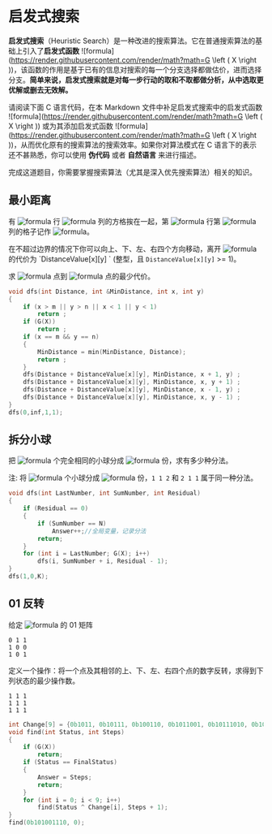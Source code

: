 # 启发式搜索

**启发式搜索**（Heuristic Search）是一种改进的搜索算法。它在普通搜索算法的基础上引入了**启发式函数** ![formula](https://render.githubusercontent.com/render/math?math=G \left (  X \right ))，该函数的作用是基于已有的信息对搜索的每一个分支选择都做估价，进而选择分支。**简单来说，启发式搜索就是对每一步行动的取和不取都做分析，从中选取更优解或删去无效解。**

请阅读下面 C 语言代码，在本 Markdown 文件中补足启发式搜索中的启发式函数 ![formula](https://render.githubusercontent.com/render/math?math=G \left (  X \right )) 或为其添加启发式函数 ![formula](https://render.githubusercontent.com/render/math?math=G \left (  X \right ))，从而优化原有的搜索算法的搜索效率。如果你对算法模式在 C 语言下的表示还不甚熟悉，你可以使用 **伪代码** 或者 **自然语言** 来进行描述。

完成这道题目，你需要掌握搜索算法（尤其是深入优先搜索算法）相关的知识。



## 最小距离

有 ![formula](https://render.githubusercontent.com/render/math?math=m) 行 ![formula](https://render.githubusercontent.com/render/math?math=n) 列的方格挨在一起，第 ![formula](https://render.githubusercontent.com/render/math?math=x) 行第 ![formula](https://render.githubusercontent.com/render/math?math=y) 列的格子记作 ![formula](https://render.githubusercontent.com/render/math?math=(x,y))。

在不超过边界的情况下你可以向上、下、左、右四个方向移动，离开 ![formula](https://render.githubusercontent.com/render/math?math=(x,y)) 的代价为 `DistanceValue[x][y] ` (整型，且 `DistanceValue[x][y]` >= 1)。

求 ![formula](https://render.githubusercontent.com/render/math?math=(1,1)) 点到 ![formula](https://render.githubusercontent.com/render/math?math=(m,n)) 点的最少代价。


```c++
void dfs(int Distance, int &MinDistance, int x, int y)
{
    if (x > m || y > n || x < 1 || y < 1)
        return ;
    if (G(X))
        return ;
    if (x == m && y == n)
    {
        MinDistance = min(MinDistance, Distance);
        return ;
    }
    dfs(Distance + DistanceValue[x][y], MinDistance, x + 1, y) ;
    dfs(Distance + DistanceValue[x][y], MinDistance, x, y + 1) ;
    dfs(Distance + DistanceValue[x][y], MinDistance, x - 1, y) ;
    dfs(Distance + DistanceValue[x][y], MinDistance, x, y - 1) ;
}
dfs(0,inf,1,1);
```



## 拆分小球

把 ![formula](https://render.githubusercontent.com/render/math?math=N) 个完全相同的小球分成 ![formula](https://render.githubusercontent.com/render/math?math=K) 份，求有多少种分法。

注: 将 ![formula](https://render.githubusercontent.com/render/math?math=4) 个小球分成 ![formula](https://render.githubusercontent.com/render/math?math=3) 份，`1 1 2` 和 `2 1 1` 属于同一种分法。

```C++
void dfs(int LastNumber, int SumNumber, int Residual)
{
    if (Residual == 0)
    {
        if (SumNumber == N)
            Answer++;//全局变量，记录分法
        return;
    }
    for (int i = LastNumber; G(X); i++) 
        dfs(i, SumNumber + i, Residual - 1);
}
dfs(1,0,K);
```



## 01 反转

给定 ![formula](https://render.githubusercontent.com/render/math?math=3*3) 的 01 矩阵

```
0 1 1
1 0 0
1 0 1
```

定义一个操作：将一个点及其相邻的上、下、左、右四个点的数字反转，求得到下列状态的最少操作数。

```
1 1 1
1 1 1
1 1 1
```

```C++
int Change[9] = {0b1011, 0b10111, 0b100110, 0b1011001, 0b10111010, 0b100110100, 0b11001000, 0b111010000, 0b110100000};
void find(int Status, int Steps)
{
    if (G(X))
        return;
    if (Status == FinalStatus)
    {
        Answer = Steps;
        return;
    }
    for (int i = 0; i < 9; i++)
        find(Status ^ Change[i], Steps + 1);
}
find(0b101001110, 0);
```

